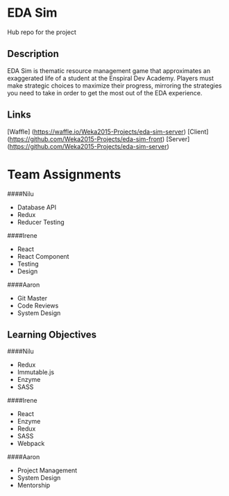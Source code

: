 EDA Sim
=======
Hub repo for the project

Description
-----------
EDA Sim is thematic resource management game that approximates an exaggerated life of a student at the Enspiral Dev Academy.  Players must make strategic choices to maximize their progress, mirroring the strategies you need to take in order to get the most out of the EDA experience.

Links
-----
[Waffle] (https://waffle.io/Weka2015-Projects/eda-sim-server)
[Client] (https://github.com/Weka2015-Projects/eda-sim-front)
[Server] (https://github.com/Weka2015-Projects/eda-sim-server)

Team Assignments
================
####Nilu
* Database API
* Redux
* Reducer Testing

####Irene
* React
* React Component
* Testing
* Design

####Aaron
* Git Master
* Code Reviews
* System Design

Learning Objectives
-------------------
####Nilu
* Redux
* Immutable.js
* Enzyme
* SASS

####Irene
* React
* Enzyme
* Redux
* SASS
* Webpack

####Aaron
* Project Management
* System Design
* Mentorship


